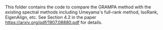 This folder contains the code to compare the GRAMPA method with the existing spectral methods including Umeyama's full-rank method, IsoRank, EigenAlign, etc. 
See Section 4.2 in the paper https://arxiv.org/pdf/1907.08880.pdf for details. 
